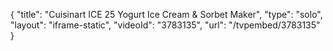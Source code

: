 {
    "title": "Cuisinart ICE 25 Yogurt Ice Cream & Sorbet Maker",
    "type": "solo",
    "layout": "iframe-static",
    "videoId": "3783135",
    "url": "\/tvpembed\/3783135"
}